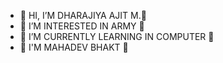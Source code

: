 - 👋 HI, I’M DHARAJIYA AJIT M.👋 
- 💞 I’M INTERESTED IN ARMY 💞
- 🌱 I’M CURRENTLY LEARNING IN COMPUTER 🌱 
- 👀 I'M MAHADEV BHAKT 👀

<!---
DharajiyaAjitM/DharajiyaAjitM is a ✨ special ✨ repository because its `README.md` (this file) appears on your GitHub profile.
You can click the Preview link to take a look at your changes.
--->

